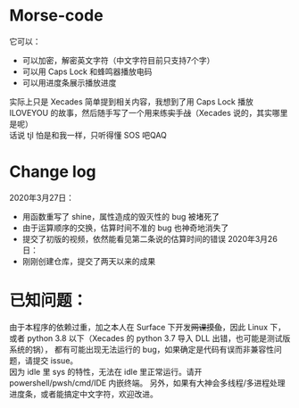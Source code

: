 # Morse-code
它可以：
- 可以加密，解密英文字符（中文字符目前只支持7个字）
- 可以用 Caps Lock 和蜂鸣器播放电码
- 可以用进度条展示播放进度

实际上只是 Xecades 简单提到相关内容，我想到了用 Caps Lock 播放 ILOVEYOU 的故事，然后随手写了一个用来练~~实~~手~~战~~（Xecades 说的，其实哪里是呢）\
话说 tjl 怕是和我一样，只听得懂 SOS 吧QAQ

# Change log
2020年3月27日：
- 用函数重写了 shine，属性造成的毁灭性的 bug 被堵死了
- 由于运算顺序的交换，估算时间不准的 bug 也神奇地消失了
- 提交了初版的视频，依然能看见第二条说的估算时间的错误
2020年3月26日：
- 刚刚创建仓库，提交了两天以来的成果

# 已知问题：
由于本程序的依赖过重，加之本人在 Surface 下开发~~网课摸鱼~~，因此 Linux 下，
或者 python 3.8 以下（Xecades 的 python 3.7 导入 DLL 出错，也可能是测试版系统的锅），
都有可能出现无法运行的 bug，如果确定是代码有误而非兼容性问题，请提交 issue。\
因为 idle 里 sys 的特性，无法在 idle 里正常运行。请开 powershell/pwsh/cmd/IDE 内嵌终端。
另外，如果有大神会多线程/多进程处理进度条，或者能搞定中文字符，欢迎改进。
